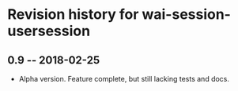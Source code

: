 # Revision history for wai-session-usersession

## 0.9  -- 2018-02-25

* Alpha version. Feature complete, but still lacking tests and docs.
